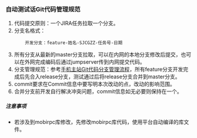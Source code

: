 ### 自动测试话Git代码管理规范
1. 代码提交原则：一个JIRA任务拉取一个分支。
2. 分支名格式：  
    ```   
        开发分支：feature-姓名-SJCGZZ-任务号-日期
    ```
3. 所有分支从最新的master分支拉取，可以在内网的本地分支修改后提交，也可以在外网完成编码后通过jumpserver传到内网提交代码。
4. 分支管理规范：参考[手机主站Git代码分支管理流程](http://172.20.200.191:8003/pages/viewpage.action?pageId=447479852)，所有feature分支开发完成后先合入release分支，测试通过后将release分支合并到master分支。
5. commit要求在Commit信息中要写明本次改动的点，改动的影响范围。
6. 合并分支前开发自行解决冲突问题，commit信息如无必要则保持在一个。
   
##### 注意事项
+ 若涉及到mobirpc库修改，先修改mobirpc库代码，使用平台自动编译的库文件。
